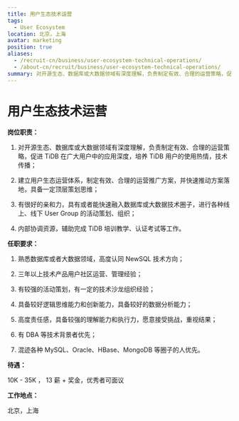```yaml
---
title: 用户生态技术运营
tags:
  - User Ecosystem
location: 北京，上海
avatar: marketing
position: true
aliases:
  - /recruit-cn/business/user-ecosystem-technical-operations/
  - /about-cn/recruit/business/user-ecosystem-technical-operations/
summary: 对开源生态、数据库或大数据领域有深度理解，负责制定有效、合理的运营策略，促进 TiDB 在广大用户中的应用深度，培养 TiDB 用户的使用热情，技术传播； 建立用户生态运营体系，制定有效、合理的运营推广方案，并快速推动方案落地，具备一定顶层策划思维； 有很好的亲和力，具有或者能快速融入数据库或大数据技术圈子，进行各种线上、线下 User Group 的活动策划、组织； 内部协调资源，辅助完成 TiDB 培训教学、认证考试等工作。
---
```


# 用户生态技术运营

**岗位职责：**

1. 对开源生态、数据库或大数据领域有深度理解，负责制定有效、合理的运营策略，促进 TiDB 在广大用户中的应用深度，培养 TiDB 用户的使用热情，技术传播；

2. 建立用户生态运营体系，制定有效、合理的运营推广方案，并快速推动方案落地，具备一定顶层策划思维；

3. 有很好的亲和力，具有或者能快速融入数据库或大数据技术圈子，进行各种线上、线下 User Group 的活动策划、组织；

4. 内部协调资源，辅助完成 TiDB 培训教学、认证考试等工作。

**任职要求：**

1. 熟悉数据库或者大数据领域，高度认同 NewSQL 技术方向；

2. 三年以上技术产品用户社区运营、管理经验；

3. 有较强的活动策划，有一定的技术沙龙组织经验；

4. 具备较好逻辑思维能力和创新能力，具备较好的数据分析能力；

5. 高度责任感，具备较强的理解能力和执行力，愿意接受挑战，重视结果；

6. 有 DBA 等技术背景者优先；

7. 混迹各种 MySQL、Oracle、HBase、MongoDB 等圈子的人优先。

**待遇：**

10K - 35K ， 13 薪 + 奖金，优秀者可面议

**工作地点：**

北京，上海
